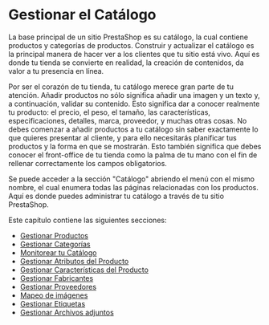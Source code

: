 # Gestionar el Catálogo

La base principal de un sitio PrestaShop es su catálogo, la cual contiene productos y categorías de productos. Construir y actualizar el catálogo es la principal manera de hacer ver a los clientes que tu sitio está vivo. Aquí es donde tu tienda se convierte en realidad, la creación de contenidos, da valor a tu presencia en línea.

Por ser el corazón de tu tienda, tu catálogo merece gran parte de tu atención. Añadir productos no sólo significa añadir una imagen y un texto y, a continuación, validar su contenido. Esto significa dar a conocer realmente tu producto: el precio, el peso, el tamaño, las características, especificaciones, detalles, marca, proveedor, y muchas otras cosas. No debes comenzar a añadir productos a tu catálogo sin saber exactamente lo que quieres presentar al cliente, y para ello necesitarás planificar tus productos y la forma en que se mostrarán. Esto también significa que debes conocer el front-office de tu tienda como la palma de tu mano con el fin de rellenar correctamente los campos obligatorios.

Se puede acceder a la sección "Catálogo" abriendo el menú con el mismo nombre, el cual enumera todas las páginas relacionadas con los productos. Aquí es donde puedes administrar tu catálogo a través de tu sitio PrestaShop.

Este capítulo contiene las siguientes secciones:

* [Gestionar Productos](gestionar-productos.md)
* [Gestionar Categorías](gestionar-categorias.md)
* [Monitorear tu Catálogo](monitorear-tu-catalogo.md)
* [Gestionar Atributos del Producto](gestionar-atributos-del-producto.md)
* [Gestionar Características del Producto](gestionar-caracteristicas-del-producto.md)
* [Gestionar Fabricantes](gestionar-fabricantes.md)
* [Gestionar Proveedores](gestionar-proveedores.md)
* [Mapeo de imágenes](mapeo-de-imagenes.md)
* [Gestionar Etiquetas](gestionar-etiquetas.md)
* [Gestionar Archivos adjuntos](gestionar-archivos-adjuntos.md)
